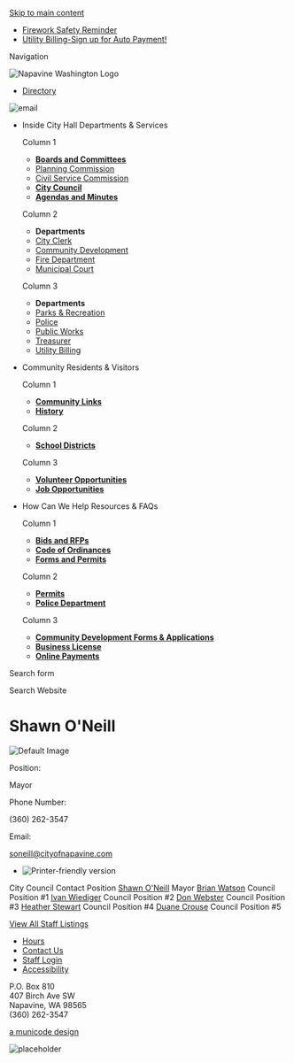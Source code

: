 [Skip to main content](https://www.cityofnapavine.com/directory-listing/shawn-oneill/)

- [Firework Safety Reminder](https://www.cityofnapavine.com/police/page/firework-safety-reminder)
- [Utility Billing-Sign up for Auto Payment!](https://www.cityofnapavine.com/utilitybilling/page/utility-billing-sign-auto-payment)

Navigation

![Napavine Washington Logo](https://www.cityofnapavine.com/sites/all/themes/aha_compass/logo.png)

- [Directory](https://www.cityofnapavine.com/directory)

<!--THE END-->

![email](https://www.cityofnapavine.com/sites/all/themes/aha_compass/images/social-icons/email.png)

- Inside City Hall Departments &amp; Services
  
  Column 1
  
  - [**Boards and Committees**](https://www.cityofnapavine.com/bc)
  - [Planning Commission](https://www.cityofnapavine.com/pc)
  - [Civil Service Commission](https://www.cityofnapavine.com/csc)
  - [**City Council**](https://www.cityofnapavine.com/citycouncil)
  - [**Agendas and Minutes**](https://www.cityofnapavine.com/meetings)
  
  Column 2
  
  - **Departments**
  - [City Clerk](https://www.cityofnapavine.com/cityclerk)
  - [Community Development](https://www.cityofnapavine.com/communitydev)
  - [Fire Department](https://www.cityofnapavine.com/fire)
  - [Municipal Court](https://www.cityofnapavine.com/municipalcourt)
  
  Column 3
  
  - **Departments**
  - [Parks &amp; Recreation](https://www.cityofnapavine.com/parksrec)
  - [Police](https://www.cityofnapavine.com/police)
  - [Public Works](https://www.cityofnapavine.com/publicworks)
  - [Treasurer](https://www.cityofnapavine.com/treasurer)
  - [Utility Billing](https://www.cityofnapavine.com/utilitybilling)
- Community Residents &amp; Visitors
  
  Column 1
  
  - [**Community Links**](https://www.cityofnapavine.com/community/page/community-links)
  - [**History**](https://www.cityofnapavine.com/community/page/history)
  
  Column 2
  
  - [**School Districts**](https://www.cityofnapavine.com/community/page/school-districts)
  
  Column 3
  
  - [**Volunteer Opportunities**](https://www.cityofnapavine.com/community/page/volunteer-opportunities)
  - [**Job Opportunities**](https://www.cityofnapavine.com/jobs)
- How Can We Help Resources &amp; FAQs
  
  Column 1
  
  - [**Bids and RFPs**](https://www.cityofnapavine.com/rfps)
  - [**Code of Ordinances**](https://library.municode.com/wa/napavine/codes/code_of_ordinances)
  - [**Forms and Permits**](https://www.cityofnapavine.com/forms)
  
  Column 2
  
  - [**Permits**](https://www.cityofnapavine.com/communitydev/page/permits-applications)
  - [**Police Department**](https://www.cityofnapavine.com/police)
  
  Column 3
  
  - [**Community Development Forms &amp; Applications**](https://www.cityofnapavine.com/communitydev/page/permits-applications)
  - [**Business License**](https://www.cityofnapavine.com/treasurer/page/business-license)
  - [**Online Payments**](https://www.cityofnapavine.com/cityclerk/page/make-payment)

Search form

Search Website

# Shawn O'Neill

![Default Image](https://www.cityofnapavine.com/sites/default/files/styles/full_node_primary/public/default_images/profile-photo-placeholder.jpg?itok=xnCsJ-uu)

Position: 

Mayor

Phone Number: 

(360) 262-3547

Email: 

[soneill@cityofnapavine.com](mailto:soneill@cityofnapavine.com)

- ![Printer-friendly version](https://www.cityofnapavine.com/sites/all/modules/print/icons/print_icon.png "Printer-friendly version")

City Council Contact Position [Shawn O'Neill](https://www.cityofnapavine.com/directory-listing/shawn-oneill) Mayor [Brian Watson](https://www.cityofnapavine.com/directory-listing/brian-watson) Council Position #1 [Ivan Wiediger](https://www.cityofnapavine.com/directory-listing/ivan-wiediger) Council Position #2 [Don Webster](https://www.cityofnapavine.com/directory-listing/don-webster) Council Position #3 [Heather Stewart](https://www.cityofnapavine.com/directory-listing/heather-stewart) Council Position #4 [Duane Crouse](https://www.cityofnapavine.com/directory-listing/duane-crouse) Council Position #5

[View All Staff Listings](https://www.cityofnapavine.com/directory)

- [Hours](https://www.cityofnapavine.com)
- [Contact Us](https://www.cityofnapavine.com/contact)
- [Staff Login](https://www.cityofnapavine.com/user/login?current=node%2F2251)
- [Accessibility](https://www.cityofnapavine.com/cityclerk/page/website-accessibility)

P.O. Box 810  
407 Birch Ave SW  
Napavine, WA 98565  
(360) 262-3547

[a municode design](https://www.municodeweb.com)

![placeholder](https://www.cityofnapavine.com/sites/all/themes/aha_compass/logo.png)